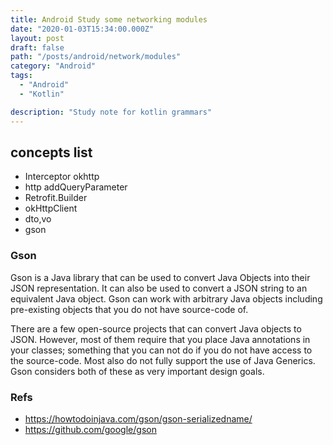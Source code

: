 ```yaml
---
title: Android Study some networking modules
date: "2020-01-03T15:34:00.000Z"
layout: post
draft: false
path: "/posts/android/network/modules"
category: "Android"
tags:
  - "Android"
  - "Kotlin"

description: "Study note for kotlin grammars"
---
```


## concepts list
- Interceptor okhttp
- http addQueryParameter
- Retrofit.Builder
- okHttpClient
- dto,vo
- gson


### Gson

Gson is a Java library that can be used to convert Java Objects into their JSON representation. It can also be used to convert a JSON string to an equivalent Java object. Gson can work with arbitrary Java objects including pre-existing objects that you do not have source-code of.

There are a few open-source projects that can convert Java objects to JSON. However, most of them require that you place Java annotations in your classes; something that you can not do if you do not have access to the source-code. Most also do not fully support the use of Java Generics. Gson considers both of these as very important design goals.



### Refs

- https://howtodoinjava.com/gson/gson-serializedname/
- https://github.com/google/gson